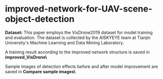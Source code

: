 # improved-network-for-UAV-scene-object-detection

**Dataset:** This paper employs the VisDrone2019 dataset for model training and evaluation. The dataset is collected by the AISKYEYE team at Tianjin University's Machine Learning and Data Mining Laboratory.

A training result according to the improved network structure is saved in  **improved_VisDrone\\**


Sample images of detection effects before and after model improvement are saved in **Compare sample images\\**
